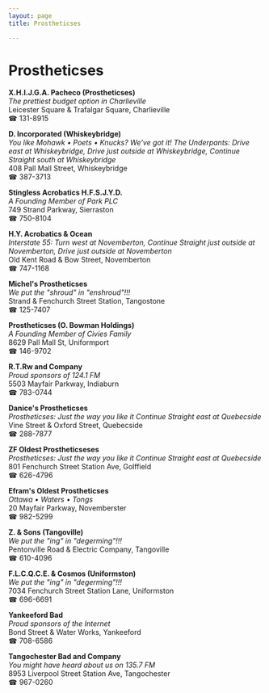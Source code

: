 ```yaml
---
layout: page 
title: Prostheticses

---
```



# Prostheticses


 **X.H.I.J.G.A. Pacheco (Prostheticses)**  
_The prettiest budget option in Charlieville_  
Leicester Square & Trafalgar Square, Charlieville  
☎ 131-8915

**D. Incorporated (Whiskeybridge)**  
_You like Mohawk • Poets • Knucks? We've got it! 
The Underpants: Drive east at Whiskeybridge, Drive just outside at Whiskeybridge, Continue Straight south at Whiskeybridge_  
408 Pall Mall Street, Whiskeybridge  
☎ 387-3713

**Stingless Acrobatics H.F.S.J.Y.D.**  
_A Founding Member of Park PLC_  
749 Strand Parkway, Sierraston  
☎ 750-8104

**H.Y. Acrobatics & Ocean**  
_Interstate 55: Turn west at Novemberton, Continue Straight just outside at Novemberton, Drive just outside at Novemberton_  
Old Kent Road & Bow Street, Novemberton  
☎ 747-1168

**Michel's Prostheticses**  
_We put the "shroud" in "enshroud"!!!_  
Strand & Fenchurch Street Station, Tangostone  
☎ 125-7407

**Prostheticses (O. Bowman Holdings)**  
_A Founding Member of Civies Family_  
8629 Pall Mall St, Uniformport  
☎ 146-9702

**R.T.Rw and Company**  
_Proud sponsors of 124.1 FM_  
5503 Mayfair Parkway, Indiaburn  
☎ 783-0744

**Danice's Prostheticses**  
_Prostheticses: Just the way you like it 
Continue Straight east at Quebecside_  
Vine Street & Oxford Street, Quebecside  
☎ 288-7877

**ZF Oldest Prostheticseses**  
_Prostheticses: Just the way you like it 
Continue Straight east at Quebecside_  
801 Fenchurch Street Station Ave, Golffield  
☎ 626-4796

**Efram's Oldest Prostheticses**  
_Ottawa • Waters • Tongs_  
20 Mayfair Parkway, Novemberster  
☎ 982-5299

**Z. & Sons (Tangoville)**  
_We put the "ing" in "degerming"!!!_  
Pentonville Road & Electric Company, Tangoville  
☎ 610-4096

**F.L.C.Q.C.E. & Cosmos (Uniformston)**  
_We put the "ing" in "degerming"!!!_  
7034 Fenchurch Street Station Lane, Uniformston  
☎ 696-6691

**Yankeeford Bad**  
_Proud sponsors of the Internet_  
Bond Street & Water Works, Yankeeford  
☎ 708-6586

**Tangochester Bad and Company**  
_You might have heard about us on 135.7 FM_  
8953 Liverpool Street Station Ave, Tangochester  
☎ 967-0260

